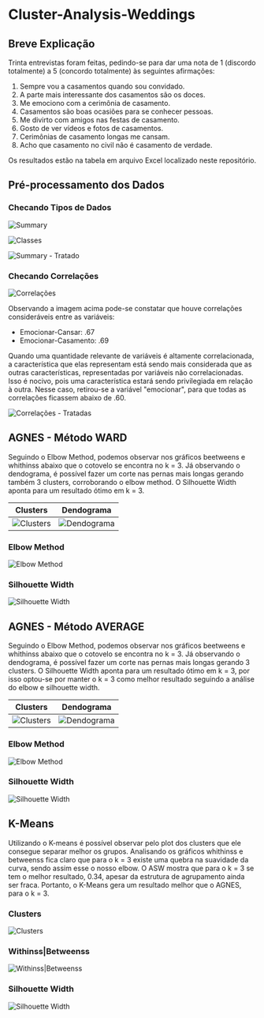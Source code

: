 # Cluster-Analysis-Weddings

## Breve Explicação

Trinta entrevistas foram feitas, pedindo-se para dar uma nota de 1 (discordo totalmente)
a 5 (concordo totalmente) às seguintes afirmações:

1. Sempre vou a casamentos quando sou convidado.
2. A parte mais interessante dos casamentos são os doces.
3. Me emociono com a cerimônia de casamento.
4. Casamentos são boas ocasiões para se conhecer pessoas.
5. Me divirto com amigos nas festas de casamento.
6. Gosto de ver vídeos e fotos de casamentos.
7. Cerimônias de casamento longas me cansam.
8. Acho que casamento no civil não é casamento de verdade.

Os resultados estão na tabela em arquivo Excel localizado neste repositório.

## Pré-processamento dos Dados

### Checando Tipos de Dados

![Summary](https://github.com/ricardobreis/Cluster-Analysis-Weddings/blob/master/img/summary.PNG)

![Classes](https://github.com/ricardobreis/Cluster-Analysis-Weddings/blob/master/img/class.PNG)

![Summary - Tratado](https://github.com/ricardobreis/Cluster-Analysis-Weddings/blob/master/img/summarytratado.PNG)

### Checando Correlações

![Correlações](https://github.com/ricardobreis/Cluster-Analysis-Weddings/blob/master/img/correlacao.PNG)

Observando a imagem acima pode-se constatar que houve correlações consideráveis entre as variáveis:

- Emocionar-Cansar: .67
- Emocionar-Casamento: .69

Quando uma quantidade relevante de variáveis é altamente correlacionada, a característica que elas representam está sendo mais considerada que as outras características, representadas por variáveis não correlacionadas. Isso é nocivo, pois uma característica estará sendo privilegiada em relação à outra. Nesse caso, retirou-se a variável "emocionar", para que todas as correlações ficassem abaixo de .60.

![Correlações - Tratadas](https://github.com/ricardobreis/Cluster-Analysis-Weddings/blob/master/img/correlacaotratada.PNG)

## AGNES - Método WARD

Seguindo o Elbow Method, podemos observar nos gráficos beetweens e whithinss abaixo que o cotovelo se encontra no k = 3. Já observando o dendograma, é possível fazer um corte nas pernas mais longas gerando também 3 clusters, corroborando o elbow method. O Silhouette Width aponta para um resultado ótimo em k = 3.

Clusters             |  Dendograma
:-------------------------:|:-------------------------:
![Clusters](https://github.com/ricardobreis/Cluster-Analysis-Weddings/blob/master/img/Agnes%20ward%20clusters.png)  |  ![Dendograma](https://github.com/ricardobreis/Cluster-Analysis-Weddings/blob/master/img/Agnes%20ward%20dendograma.png)


### Elbow Method           

![Elbow Method](https://github.com/ricardobreis/Cluster-Analysis-Weddings/blob/master/img/Agnes%20ward%20elbow.png)

### Silhouette Width

![Silhouette Width](https://github.com/ricardobreis/Cluster-Analysis-Weddings/blob/master/img/Agnes%20ward%20silhouette.png)

## AGNES - Método AVERAGE

Seguindo o Elbow Method, podemos observar nos gráficos beetweens e whithinss abaixo que o cotovelo se encontra no k = 3. Já observando o dendograma, é possível fazer um corte nas pernas mais longas gerando 3 clusters. O Silhouette Width aponta para um resultado ótimo em k = 3, por isso optou-se por manter o k = 3 como melhor resultado seguindo a análise do elbow e silhouette width.

Clusters             |  Dendograma
:-------------------------:|:-------------------------:
![Clusters](https://github.com/ricardobreis/Cluster-Analysis-Weddings/blob/master/img/Agnes%20average%20clusters.png)  |  ![Dendograma](https://github.com/ricardobreis/Cluster-Analysis-Weddings/blob/master/img/Agnes%20average%20dendograma.png)


### Elbow Method            

![Elbow Method ](https://github.com/ricardobreis/Cluster-Analysis-Weddings/blob/master/img/Agnes%20average%20elbow.png)

### Silhouette Width

![Silhouette Width](https://github.com/ricardobreis/Cluster-Analysis-Weddings/blob/master/img/Agnes%20average%20silhouette.png)

## K-Means

Utilizando o K-means é possível observar pelo plot dos clusters que ele consegue separar melhor os grupos. Analisando os gráficos whithinss e betweenss fica claro que para o k = 3 existe uma quebra na suavidade da curva, sendo assim esse o nosso elbow. O ASW mostra que para o k = 3 se tem o melhor resultado, 0.34, apesar da estrutura de agrupamento ainda ser fraca. Portanto, o K-Means gera um resultado melhor que o AGNES, para o k = 3.

### Clusters
![Clusters](https://github.com/ricardobreis/Cluster-Analysis-Weddings/blob/master/K-means%20Cluster.png)

### Withinss|Betweenss           

![Withinss|Betweenss](https://github.com/ricardobreis/Cluster-Analysis-Weddings/blob/master/Elbow.png)

### Silhouette Width

![Silhouette Width](https://github.com/ricardobreis/Cluster-Analysis-Weddings/blob/master/Silhouette.png)
